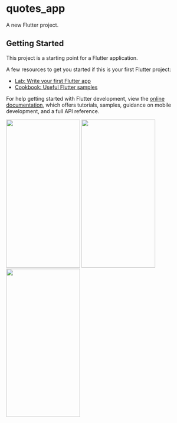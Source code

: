 # quotes_app

A new Flutter project.

## Getting Started

This project is a starting point for a Flutter application.

A few resources to get you started if this is your first Flutter project:

- [Lab: Write your first Flutter app](https://docs.flutter.dev/get-started/codelab)
- [Cookbook: Useful Flutter samples](https://docs.flutter.dev/cookbook)

For help getting started with Flutter development, view the
[online documentation](https://docs.flutter.dev/), which offers tutorials,
samples, guidance on mobile development, and a full API reference.

<p>
<img src="https://github.com/swetapatel0904/quotes_app/assets/153794312/70462d09-1c82-4172-8c63-ffe103bdae24" height="400px" width="200px"/>
  <img src="https://github.com/swetapatel0904/quotes_app/assets/153794312/b205e058-8898-43d5-a2db-433f9d50ab61" height="400px" width="200px"/>
  <img src="https://github.com/swetapatel0904/quotes_app/assets/153794312/7c51c5a8-b1ce-4c36-9ef4-d7a32a66641e" height="400px" width="200px"/>
</p>
